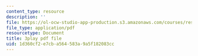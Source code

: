 ```yaml
---
content_type: resource
description: ''
file: https://ol-ocw-studio-app-production.s3.amazonaws.com/courses/res-ll-005-mathematics-of-big-data-and-machine-learning-january-iap-2020/1d360cf2e7cba564583a9a5f182083cc_RpPlj2HnuWg.pdf
file_type: application/pdf
resourcetype: Document
title: 3play pdf file
uid: 1d360cf2-e7cb-a564-583a-9a5f182083cc
---
```

